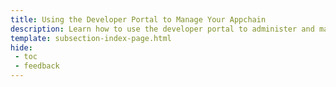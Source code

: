 ```yaml
---
title: Using the Developer Portal to Manage Your Appchain
description: Learn how to use the developer portal to administer and manage your Appchain, including upgrading your chain's runtime, rotating the Sudo keys, and more.
template: subsection-index-page.html
hide:
 - toc
 - feedback
---
```

